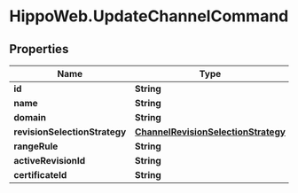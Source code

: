# HippoWeb.UpdateChannelCommand

## Properties

Name | Type | Description | Notes
------------ | ------------- | ------------- | -------------
**id** | **String** |  | 
**name** | **String** |  | 
**domain** | **String** |  | 
**revisionSelectionStrategy** | [**ChannelRevisionSelectionStrategy**](ChannelRevisionSelectionStrategy.md) |  | 
**rangeRule** | **String** |  | [optional] 
**activeRevisionId** | **String** |  | [optional] 
**certificateId** | **String** |  | [optional] 


